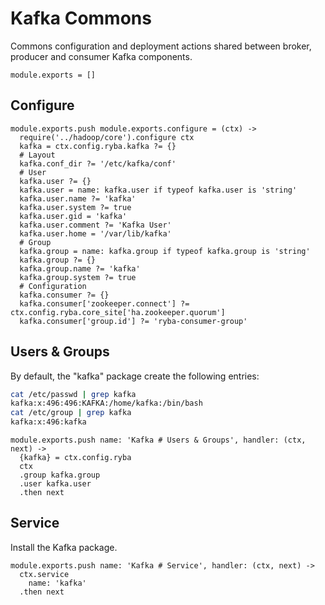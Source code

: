 
# Kafka Commons

Commons configuration and deployment actions shared between broker, producer
and consumer Kafka components.

    module.exports = []

## Configure

    module.exports.push module.exports.configure = (ctx) ->
      require('../hadoop/core').configure ctx
      kafka = ctx.config.ryba.kafka ?= {}
      # Layout
      kafka.conf_dir ?= '/etc/kafka/conf'
      # User
      kafka.user ?= {}
      kafka.user = name: kafka.user if typeof kafka.user is 'string'
      kafka.user.name ?= 'kafka'
      kafka.user.system ?= true
      kafka.user.gid = 'kafka'
      kafka.user.comment ?= 'Kafka User'
      kafka.user.home = '/var/lib/kafka'
      # Group
      kafka.group = name: kafka.group if typeof kafka.group is 'string'
      kafka.group ?= {}
      kafka.group.name ?= 'kafka'
      kafka.group.system ?= true
      # Configuration
      kafka.consumer ?= {}
      kafka.consumer['zookeeper.connect'] ?= ctx.config.ryba.core_site['ha.zookeeper.quorum']
      kafka.consumer['group.id'] ?= 'ryba-consumer-group'

## Users & Groups

By default, the "kafka" package create the following entries:

```bash
cat /etc/passwd | grep kafka
kafka:x:496:496:KAFKA:/home/kafka:/bin/bash
cat /etc/group | grep kafka
kafka:x:496:kafka
```

    module.exports.push name: 'Kafka # Users & Groups', handler: (ctx, next) ->
      {kafka} = ctx.config.ryba
      ctx
      .group kafka.group
      .user kafka.user
      .then next

## Service

Install the Kafka package.

    module.exports.push name: 'Kafka # Service', handler: (ctx, next) ->
      ctx.service
        name: 'kafka'
      .then next

